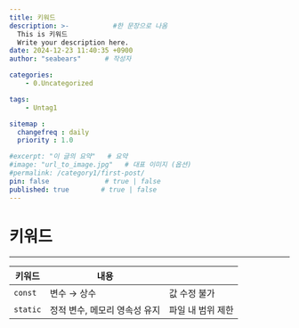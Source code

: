 ```yaml
---
title: 키워드
description: >-           #한 문장으로 나옴
  This is 키워드
  Write your description here.
date: 2024-12-23 11:40:35 +0900
author: "seabears"      # 작성자

categories: 
    - 0.Uncategorized

tags: 
    - Untag1

sitemap :
  changefreq : daily
  priority : 1.0

#excerpt: "이 글의 요약"   # 요약
#image: "url_to_image.jpg"   # 대표 이미지 (옵션)
#permalink: /category1/first-post/
pin: false              # true | false
published: true        # true | false
---
```


# 키워드

---
| 키워드  | 내용                          |          |
|---------|------------------------------|----------|
| `const` | 변수 → 상수                   | 값 수정 불가  |
| `static`| 정적 변수, 메모리 영속성 유지  | 파일 내 범위 제한  |

